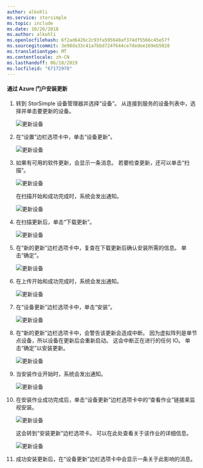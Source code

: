 ```yaml
---
author: alkohli
ms.service: storsimple
ms.topic: include
ms.date: 10/26/2018
ms.author: alkohli
ms.openlocfilehash: 6f2ad6426c2c93fa595648af374df5566c45e57f
ms.sourcegitcommit: 3e98da33c41a7bbd724f644ce7dedee169eb5028
ms.translationtype: MT
ms.contentlocale: zh-CN
ms.lasthandoff: 06/18/2019
ms.locfileid: "67172978"
---
```

#### <a name="to-install-updates-via-the-azure-portal"></a>通过 Azure 门户安装更新

1. 转到 StorSimple 设备管理器并选择“设备”。  从连接到服务的设备列表中，选择并单击要更新的设备。 

    ![更新设备](../includes/media/storsimple-virtual-array-install-update-via-portal-04/azupdate1m.png) 

2. 在“设置”边栏选项卡中，单击“设备更新”。   

    ![更新设备](../includes/media/storsimple-virtual-array-install-update-via-portal-04/azupdate2m.png)  

3. 如果有可用的软件更新，会显示一条消息。 若要检查更新，还可以单击“扫描”。 

    ![更新设备](../includes/media/storsimple-virtual-array-install-update-via-portal-04/azupdate3m1.png)

    在扫描开始和成功完成时，系统会发出通知。

    ![更新设备](../includes/media/storsimple-virtual-array-install-update-via-portal-04/azupdate5m.png)

4. 在扫描更新后，单击“下载更新”。  

    ![更新设备](../includes/media/storsimple-virtual-array-install-update-via-portal-04/azupdate6m.png)

5. 在“新的更新”边栏选项卡中，复查在下载更新后确认安装所需的信息。  单击“确定”。 

    ![更新设备](../includes/media/storsimple-virtual-array-install-update-via-portal-04/azupdate7m.png)

6. 在上传开始和成功完成时，系统会发出通知。

     ![更新设备](../includes/media/storsimple-virtual-array-install-update-via-portal-04/azupdate8m.png)

5. 在“设备更新”边栏选项卡中，单击“安装”。  

     ![更新设备](../includes/media/storsimple-virtual-array-install-update-via-portal-04/azupdate11m1.png)   

6. 在“新的更新”边栏选项卡中，会警告该更新会造成中断。  因为虚拟阵列是单节点设备，所以设备在更新后会重新启动。 这会中断正在进行的任何 IO。 单击“确定”以安装更新。  

    ![更新设备](../includes/media/storsimple-virtual-array-install-update-via-portal-04/azupdate12m.png) 

7. 当安装作业开始时，系统会发出通知。 

    ![更新设备](../includes/media/storsimple-virtual-array-install-update-via-portal-04/azupdate13m.png)

8.  在安装作业成功完成后，单击“设备更新”边栏选项卡中的“查看作业”链接来监视安装。   

    ![更新设备](../includes/media/storsimple-virtual-array-install-update-via-portal-04/azupdate15m1.png)

    这会转到“安装更新”边栏选项卡。  可以在此处查看关于该作业的详细信息。

    ![更新设备](../includes/media/storsimple-virtual-array-install-update-via-portal-04/azupdate16m1.png)

9. 成功安装更新后，在“设备更新”边栏选项卡中会显示一条关于此影响的消息。  
